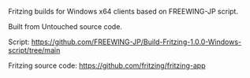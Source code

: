 Fritzing builds for Windows x64 clients based on FREEWING-JP script.

Built from Untouched source code.

Script: https://github.com/FREEWING-JP/Build-Fritzing-1.0.0-Windows-script/tree/main

Fritzing source code: https://github.com/fritzing/fritzing-app
